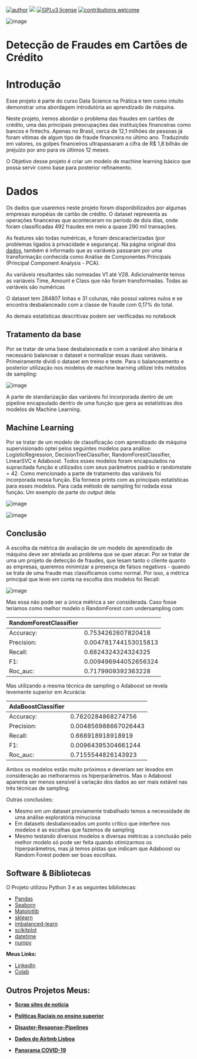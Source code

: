 [![author](https://img.shields.io/badge/author-LeandroMinervino-red.svg)](https://www.linkedin.com/in/leandro-minervino-b469681b/) [![](https://img.shields.io/badge/python-3.7.12+-blue.svg)](https://www.python.org/downloads/release/python-365/) [![GPLv3 license](https://img.shields.io/badge/License-GPLv3-blue.svg)](http://perso.crans.org/besson/LICENSE.html) [![contributions welcome](https://img.shields.io/badge/contributions-welcome-brightgreen.svg?style=flat)]()


![image](https://user-images.githubusercontent.com/48839817/148154049-9bda9b00-f8fc-47fb-a2d7-eea9bef16359.png)


# Detecção de Fraudes em Cartões de Crédito

# Introdução
Esse projeto é parte do curso Data Science na Prática e tem como intuito demonstrar uma abordagem introdutória ao aprendizado de máquina.

Neste projeto, iremos abordar o problema das fraudes em cartões de crédito, uma das principais preocupações das instituições financeiras como bancos e fintechs. Apenas no Brasil, cerca de 12,1 milhões de pessoas já foram vítimas de algum tipo de fraude financeira no último ano. Traduzindo em valores, os golpes financeiros ultrapassaram a cifra de R$ 1,8 bilhão de prejuízo por ano para os últimos 12 meses.

O Objetivo desse projeto é criar um modelo de machine learning básico que possa servir como base para posterior refinamento.

# Dados

Os dados que usaremos neste projeto foram disponibilizados por algumas empresas européias de cartão de crédito. O dataset representa as operações financeiras que aconteceram no período de dois dias, onde foram classificadas 492 fraudes em meio a quase 290 mil transações.

As features são todas numéricas, e foram descaracterizadas (por problemas ligados à privacidade e segurança). 
Na página original dos [dados](https://www.kaggle.com/mlg-ulb/creditcardfraud), também é informado que as variáveis passaram por uma transformação conhecida como Análise de Componentes Principais (Principal Component Analysis - PCA).

As variáveis resultantes são nomeadas V1 até V28. Adicionalmente temos as variáveis Time, Amount e Class que não foram transformadas. Todas as variáveis são numéricas

O dataset tem 284807 linhas e 31 colunas, não possui valores nulos e se encontra desbalanceado com a classe de fraude com 0,17% do total. 

As demais estatísticas descritivas podem ser verificadas no notebook

## Tratamento da base

Por se tratar de uma base desbalanceada e com a variável alvo binária é necessário balancear o dataset e normalizar essas duas variáveis.
Primeiramente dividi o dataset em treino e teste. Para o balanceamento e posterior utilização nos modelos de machine learning utilizei três métodos de sampling:

![image](https://user-images.githubusercontent.com/48839817/148216159-456b560d-4f26-42a2-acca-0638200259ed.png)

A parte de standarização das variáveis foi incorporada dentro de um pipeline encapsulado dentro de uma função que gera as estatísticas dos modelos de Machine Learning.


## Machine Learning

Por se tratar de um modelo de classificação com aprendizado de máquina supervisionado optei pelos seguintes modelos para análise: LogisticRegression, DecisionTreeClassifier,
RandomForestClassifier, LinearSVC e Adaboost. Todos esses modelos foram encapsulados na supracitada função e utilizados com seus parâmetros padrão e randomstate = 42.
Como mencionado a parte de tratamento das variáveis foi incorporada nessa função. Ela fornece prints com as principais estatísticas para esses modelos.
Para cada método de sampling foi rodada essa função. Um exemplo de parte do output dela:

![image](https://user-images.githubusercontent.com/48839817/148216922-15deb466-3494-418a-9677-09c98d6e8c54.png)

![image](https://user-images.githubusercontent.com/48839817/148216975-237893c1-01c9-431e-bc8c-ef58917e8bcc.png)



## Conclusão

A escolha da métrica de avaliação de um modelo de aprendizado de máquina deve ser atrelada ao problema que se quer atacar.
Por se tratar de uma um projeto de detecção de fraudes, que lesam tanto o cliente quanto as empresas, queremos minimizar a presença de falsos negativos - quando se trata de uma fraude mas classificamos como normal.
Por isso, a métrica principal que levei em conta na escolha dos modelos foi Recall:

![image](https://user-images.githubusercontent.com/48839817/148217331-d21d3dc7-5dd1-424a-a844-02fc3483e6f5.png)



Mas essa não pode ser a única métrica a ser considerada. Caso fosse teríamos como melhor modelo o RandomForest com undersampling com:

| RandomForestClassifier |                      |
|------------------------|----------------------|
| Accuracy:              | 0.7534262607820418   |
| Precision:             | 0.004781744153015813 |
| Recall:                | 0.6824324324324325   |
| F1:                    | 0.009496944052656324 |
| Roc_auc:               | 0.7179909392363228   |


Mas utilizando a mesma técnica de sampling o Adaboost se revela levemente superior em Acurácia:


| AdaBoostClassifier |                      |
|--------------------|----------------------|
| Accuracy:          | 0.7620284868274756   |
| Precision:         | 0.004856988667026443 |
| Recall:            | 0.668918918918919    |
| F1:                | 0.00964395304661244  |
| Roc_auc:           | 0.7155544826143923   |


Ambos os modelos estão muito próximos e deveriam ser levados em consideração ao melhorarmos os hiperparâmetros. Mas o Adaboost aparenta ser menos sensível à variação dos dados ao ser mais estável nas três técnicas de sampling.

Outras conclusões:

* Mesmo em um dataset previamente trabalhado temos a necessidade de uma análise exploratória minuciosa
* Em datasets desbalanceados um ponto crítico que interfere nos modelos é as escolhas que fazemos de sampling
* Mesmo testando diversos modelos e diversas métricas a conclusão pelo melhor modelo só pode ser feita quando otimizarmos os hiperparâmetros, mas já temos pistas que indicam que Adaboost ou Random Forest podem ser boas escolhas.


## Software & Bibliotecas

O Projeto utilizou Python 3 e as seguintes bibliotecas:

-   [Pandas](http://pandas.pydata.org/)
-   [Seaborn](https://seaborn.pydata.org/index.html)
-   [Matplotlib](https://matplotlib.org/)
-   [sklearn](https://scikit-learn.org/stable/)
-   [imbalanced-learn](https://imbalanced-learn.org/stable/)
-   [scikitplot](https://scikit-plot.readthedocs.io/en/stable/Quickstart.html)
-   [datetime](https://docs.python.org/3/library/datetime.html)
-   [numpy](https://numpy.org/)


**Meus Links:**

* [LinkedIn](https://www.linkedin.com/in/leandro-minervino-b469681b/)
* [Colab](https://colab.research.google.com/drive/1SkgqRVi2Y6016fKROhCkTVGpUivDyu3G?usp=sharing)



## Outros Projetos Meus:


* **[Scrap sites de notícia](https://github.com/leandrominer85/Scrap_sites_noticias)**

* **[Políticas Raciais no ensino superior](https://github.com/leandrominer85/Pol-tica-Racial-no-Ensino-Superior-2009-2019-)**
 
* **[Disaster-Response-Pipelines](https://github.com/leandrominer85/Disaster-Response-Pipelines)**

* **[Dados do Airbnb Lisboa](https://github.com/leandrominer85/Dados-do-Airbnb-Lisboa/blob/main/README.md)**

* **[Panorama COVID-19](https://github.com/leandrominer85/Panorama_Covid-19)**
